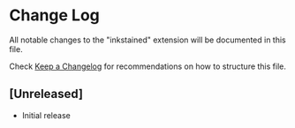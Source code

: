 # Change Log

All notable changes to the "inkstained" extension will be documented in this file.

Check [Keep a Changelog](http://keepachangelog.com/) for recommendations on how to structure this file.

## [Unreleased]

- Initial release
